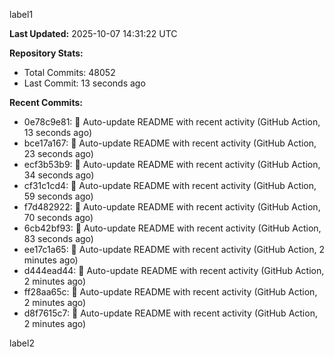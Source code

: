 
label1 
<!-- ACTIVITY_START -->
**Last Updated:** 2025-10-07 14:31:22 UTC

**Repository Stats:**
- Total Commits: 48052
- Last Commit: 13 seconds ago

**Recent Commits:**
- 0e78c9e81: 🤖 Auto-update README with recent activity (GitHub Action, 13 seconds ago)
- bce17a167: 🤖 Auto-update README with recent activity (GitHub Action, 23 seconds ago)
- ecf3b53b9: 🤖 Auto-update README with recent activity (GitHub Action, 34 seconds ago)
- cf31c1cd4: 🤖 Auto-update README with recent activity (GitHub Action, 59 seconds ago)
- f7d482922: 🤖 Auto-update README with recent activity (GitHub Action, 70 seconds ago)
- 6cb42bf93: 🤖 Auto-update README with recent activity (GitHub Action, 83 seconds ago)
- ee17c1a65: 🤖 Auto-update README with recent activity (GitHub Action, 2 minutes ago)
- d444ead44: 🤖 Auto-update README with recent activity (GitHub Action, 2 minutes ago)
- ff28aa65c: 🤖 Auto-update README with recent activity (GitHub Action, 2 minutes ago)
- d8f7615c7: 🤖 Auto-update README with recent activity (GitHub Action, 2 minutes ago)
<!-- ACTIVITY_END -->

label2
